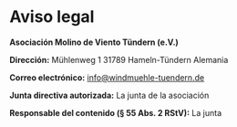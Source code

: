 # Aviso legal

**Asociación Molino de Viento Tündern (e.V.)**

**Dirección:**
Mühlenweg 1
31789 Hameln-Tündern
Alemania

**Correo electrónico:**
[info@windmuehle-tuendern.de](mailto:info@windmuehle-tuendern.de)

**Junta directiva autorizada:** La junta de la asociación

**Responsable del contenido (§ 55 Abs. 2 RStV):** La junta
